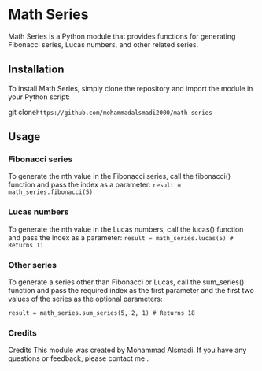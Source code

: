 # Math Series

Math Series is a Python module that provides functions for generating Fibonacci series, Lucas numbers, and other related series.

## Installation

To install Math Series, simply clone the repository and import the module in your Python script:

git clone``` https://github.com/mohammadalsmadi2000/math-series ```

## Usage

### Fibonacci series
To generate the nth value in the Fibonacci series, call the fibonacci() function and pass the index as a parameter:
``` result = math_series.fibonacci(5) ```

### Lucas numbers
To generate the nth value in the Lucas numbers, call the lucas() function and pass the index as a parameter:
``` result = math_series.lucas(5) # Returns 11 ```

### Other series
To generate a series other than Fibonacci or Lucas, call the sum_series() function and pass the required index as the first parameter and the first two values of the series as the optional parameters:

``` result = math_series.sum_series(5, 2, 1) # Returns 18 ```

### Credits

Credits
This module was created by Mohammad Alsmadi. If you have any questions or feedback, please contact me .
